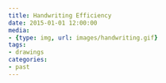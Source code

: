 ```yaml
---
title: Handwriting Efficiency
date: 2015-01-01 12:00:00
media:
- {type: img, url: images/handwriting.gif}
tags:
- drawings
categories:
- past
---
```

